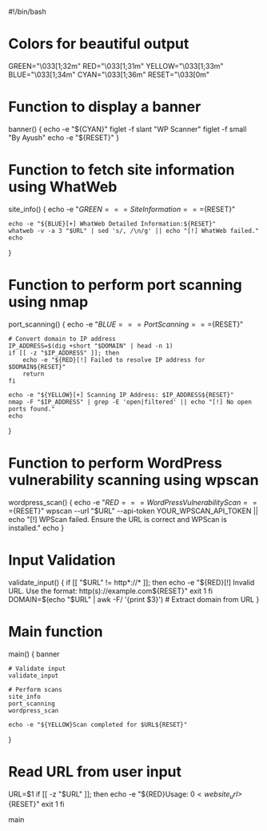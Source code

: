 #!/bin/bash

# Colors for beautiful output
GREEN="\033[1;32m"
RED="\033[1;31m"
YELLOW="\033[1;33m"
BLUE="\033[1;34m"
CYAN="\033[1;36m"
RESET="\033[0m"

# Function to display a banner
banner() {
    echo -e "${CYAN}"
    figlet -f slant "WP Scanner"
    figlet -f small "By Ayush"
    echo -e "${RESET}"
}

# Function to fetch site information using WhatWeb
site_info() {
    echo -e "${GREEN}=== Site Information ===${RESET}"

    echo -e "${BLUE}[+] WhatWeb Detailed Information:${RESET}"
    whatweb -v -a 3 "$URL" | sed 's/, /\n/g' || echo "[!] WhatWeb failed."
    echo
}

# Function to perform port scanning using nmap
port_scanning() {
    echo -e "${BLUE}=== Port Scanning ===${RESET}"

    # Convert domain to IP address
    IP_ADDRESS=$(dig +short "$DOMAIN" | head -n 1)
    if [[ -z "$IP_ADDRESS" ]]; then
        echo -e "${RED}[!] Failed to resolve IP address for $DOMAIN${RESET}"
        return
    fi

    echo -e "${YELLOW}[+] Scanning IP Address: $IP_ADDRESS${RESET}"
    nmap -F "$IP_ADDRESS" | grep -E 'open|filtered' || echo "[!] No open ports found."
    echo
}

# Function to perform WordPress vulnerability scanning using wpscan
wordpress_scan() {
    echo -e "${RED}=== WordPress Vulnerability Scan ===${RESET}"
    wpscan --url "$URL" --api-token YOUR_WPSCAN_API_TOKEN || echo "[!] WPScan failed. Ensure the URL is correct and WPScan is installed."
    echo
}

# Input Validation
validate_input() {
    if [[ "$URL" != http*://* ]]; then
        echo -e "${RED}[!] Invalid URL. Use the format: http(s)://example.com${RESET}"
        exit 1
    fi
    DOMAIN=$(echo "$URL" | awk -F/ '{print $3}') # Extract domain from URL
}

# Main function
main() {
    banner

    # Validate input
    validate_input

    # Perform scans
    site_info
    port_scanning
    wordpress_scan

    echo -e "${YELLOW}Scan completed for $URL${RESET}"
}

# Read URL from user input
URL=$1
if [[ -z "$URL" ]]; then
    echo -e "${RED}Usage: $0 <website_url>${RESET}"
    exit 1
fi

main
